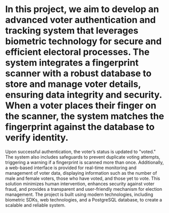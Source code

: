 # In this project, we aim to develop an advanced voter authentication and tracking system that leverages biometric technology for secure and efficient electoral processes. The system integrates a fingerprint scanner with a robust database to store and manage voter details, ensuring data integrity and security. When a voter places their finger on the scanner, the system matches the fingerprint against the database to verify identity.
Upon successful authentication, the voter’s status is updated to "voted." The system also includes safeguards to prevent duplicate voting attempts, triggering a warning if a fingerprint is scanned more than once. Additionally, a web-based interface is provided for real-time monitoring and management of voter data, displaying information such as the number of male and female voters, those who have voted, and those yet to vote. This solution minimizes human intervention, enhances security against voter fraud, and provides a transparent and user-friendly mechanism for election management. The project is built using modern technologies, including biometric SDKs, web technologies, and a PostgreSQL database, to create a scalable and reliable system.
